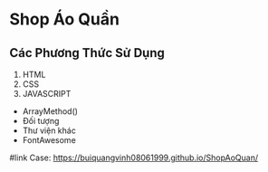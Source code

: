 # Shop Áo Quần
## Các Phương Thức Sử Dụng

1. HTML
2. CSS
3. JAVASCRIPT

+ ArrayMethod()
+ Đối tượng
+ Thư viện khác 
+ FontAwesome

#link Case: https://buiquangvinh08061999.github.io/ShopAoQuan/
